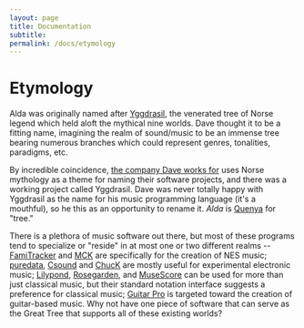 ```yaml
---
layout: page
title: Documentation
subtitle: 
permalink: /docs/etymology
---
```


# Etymology

Alda was originally named after [Yggdrasil][yggdrasil], the venerated tree of Norse legend which held aloft the mythical nine worlds. Dave thought it to be a fitting name, imagining the realm of sound/music to be an immense tree bearing numerous branches which could represent genres, tonalities, paradigms, etc.

By incredible coincidence, [the company Dave works for][adzerk] uses Norse mythology as a theme for naming their software projects, and there was a working project called Yggdrasil. Dave was never totally happy with Yggdrasil as the name for his music programming language (it's a mouthful), so he this as an opportunity to rename it. *Alda* is [Quenya][quenya] for "tree."

There is a plethora of music software out there, but most of these
programs tend to specialize or "reside" in at most one or two different realms
-- [FamiTracker][famitracker] and [MCK][ppmck] are specifically for the creation of NES
music; [puredata][pd], [Csound][csound] and [ChucK][chuck] are mostly useful for
experimental electronic music; [Lilypond][lilypond], [Rosegarden][rosegarden], and
[MuseScore][musescore] can be used for more than just classical music, but
their standard notation interface suggests a preference for classical music;
[Guitar Pro][guitarpro] is targeted toward the creation of guitar-based music. Why
not have one piece of software that can serve as the Great Tree that supports
all of these existing worlds?

[ppmck]: http://ppmck.wikidot.com/what-is-ppmck
[lilypond]: http://www.lilypond.org
[chuck]: http://chuck.cs.princeton.edu
[yggdrasil]: http://en.wikipedia.org/wiki/Yggdrasil
[adzerk]: http://www.adzerk.com
[quenya]: http://en.wikipedia.org/wiki/Quenya
[famitracker]: http://famitracker.com
[pd]: http://puredata.info
[csound]: http://www.csounds.com
[rosegarden]: http://www.rosegardenmusic.com
[musescore]: http://musescore.org
[guitarpro]: http://www.guitar-pro.com
